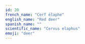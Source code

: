 ```yaml
---
id: 20
french_name: "Cerf élaphe"
english_name: "Red deer"
spanish_name: ""
scientific_name: "Cervus elaphus"
emoji: "deer"
---
```

